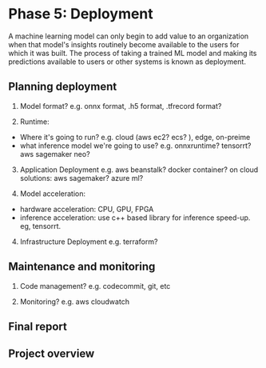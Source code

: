 # Phase 5: Deployment

A machine learning model can only begin to add value to an organization when that model's insights routinely become available to the users for which it was built. The process of taking a trained ML model and making its predictions available to users or other systems is known as deployment.
## Planning deployment
1. Model format?
e.g. onnx format, .h5 format, .tfrecord format?

2. Runtime: 
- Where it's going to run?
e.g. cloud (aws ec2? ecs? ), edge, on-preime
- what inference model we're going to use?
e.g. onnxruntime? tensorrt? aws sagemaker neo?

3. Application Deployment
e.g. aws beanstalk? docker container? on cloud solutions: aws sagemaker? azure ml?

4. Model acceleration:
- hardware acceleration: CPU, GPU, FPGA
- inference acceleration: use c++ based library for inference speed-up. eg, tensorrt.

4. Infrastructure Deployment
e.g. terraform?

## Maintenance and monitoring
1. Code management?
e.g. codecommit, git, etc

2. Monitoring?
e.g. aws cloudwatch

## Final report

## Project overview